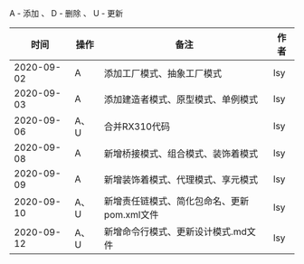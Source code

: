 A - 添加 、 D - 删除 、 U - 更新

|     时间    |   操作  |     备注     | 作者 |
|     ----   |   ---- |     -----    |---- |
| 2020-09-02 |    A   | 添加工厂模式、抽象工厂模式 | lsy |
| 2020-09-03 |    A   | 添加建造者模式、原型模式、单例模式 | lsy |
| 2020-09-06 |  A、U  | 合并RX310代码 | lsy |
| 2020-09-08 |    A   | 新增桥接模式、组合模式、装饰着模式 | lsy |
| 2020-09-09 |    A   | 新增装饰着模式、代理模式、享元模式 | lsy |
| 2020-09-10 |   A、U | 新增责任链模式、简化包命名、更新pom.xml文件 | lsy |
| 2020-09-12 |   A、U | 新增命令行模式、更新设计模式.md文件 | lsy |
